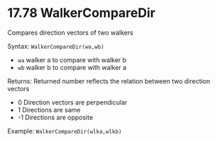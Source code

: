 # 17.78 WalkerCompareDir

Compares direction vectors of two walkers 

Syntax: `WalkerCompareDir(wa,wb)` 

* `wa` walker a to compare with walker b 
* `wb` walker b to compare with walker a 

Returns: Returned number reflects the relation between two direction vectors 

* 0 Direction vectors are perpendicular 
* 1 Directions are same 
* -1 Directions are opposite 

Example: `WalkerCompareDir(wlka,wlkb)`

